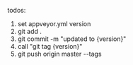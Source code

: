 todos: 

1. set appveyor.yml version 
2. git add . 
3. git commit -m "updated to {version}"
4. call "git tag {version}"
5. git push origin master --tags
